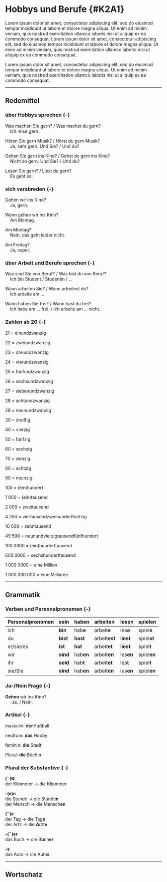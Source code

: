 Hobbys und Berufe {#K2A1}
=

Lorem ipsum dolor sit amet, consectetur adipiscing elit, sed do eiusmod tempor incididunt ut labore et dolore magna aliqua. Ut enim ad minim veniam, quis nostrud exercitation ullamco laboris nisi ut aliquip ex ea commodo consequat. Lorem ipsum dolor sit amet, consectetur adipiscing elit, sed do eiusmod tempor incididunt ut labore et dolore magna aliqua. Ut enim ad minim veniam, quis nostrud exercitation ullamco laboris nisi ut aliquip ex ea commodo consequat.

Lorem ipsum dolor sit amet, consectetur adipiscing elit, sed do eiusmod tempor incididunt ut labore et dolore magna aliqua. Ut enim ad minim veniam, quis nostrud exercitation ullamco laboris nisi ut aliquip ex ea commodo consequat.

---

Redemittel
--

### über Hobbys sprechen {-}

Was machen Sie gern? / Was machst du gern?<br>&nbsp;&nbsp;&nbsp;&nbsp;Ich reise gern.

Hören Sie gern Musik? / Hörst du gern Musik?<br>&nbsp;&nbsp;&nbsp;&nbsp;Ja, sehr gern. Und Sie? / Und du?

Gehen Sie gern ins Kino? / Gehst du gern ins Kino?<br>&nbsp;&nbsp;&nbsp;&nbsp;Nicht so gern. Und Sie? / Und du?

Lesen Sie gern? / Liest du gern?<br>&nbsp;&nbsp;&nbsp;&nbsp;Es geht so.


### sich verabreden {-}

Gehen wir ins Kino?<br>&nbsp;&nbsp;&nbsp;&nbsp;Ja, gern.

Wann gehen wir ins Kino?<br>&nbsp;&nbsp;&nbsp;&nbsp;Am Montag.

Am Montag?<br>&nbsp;&nbsp;&nbsp;&nbsp;Nein, das geht leider nicht.

Am Freitag?<br>&nbsp;&nbsp;&nbsp;&nbsp;Ja, super.

### über Arbeit und Berufe sprechen {-}

Was sind Sie von Beruf? / Was bist du von Beruf?<br>&nbsp;&nbsp;&nbsp;&nbsp;Ich bin Student / Studentin / ...

Wann arbeiten Sie? / Wann arbeitest du?<br>&nbsp;&nbsp;&nbsp;&nbsp;Ich arbeite am ...

Wann haben Sie frei? / Wann hast du frei?<br>&nbsp;&nbsp;&nbsp;&nbsp;Ich habe am ... frei. / Ich arbeite am ... nicht.

### Zahlen ab 20 {-}

21 = einundzwanzig

22 = zweiundzwanzig

23 = dreiundzwanzig

24 = vierundzwanzig

25 = fünfundzwanzig

26 = sechsundzwanzig

27 = siebenundzwanzig

28 = achtundzwanzig

29 = neunundzwanzig

30 = dreißig

40 = vierzig

50 = fünfzig

60 = sechzig

70 = siebzig

80 = achtzig

90 = neunzig

100 = (ein)hundert

1 000 = (ein)tausend

2 000 = zweitausend

4 250 = viertausendzweihundertfünfzig

10 000 = zehntausend

49 500 = neunundvierzigtausendfünfhundert

100 0000 = (ein)hunderttausend

600 0000 = sechshunderttausend

1 000 0000 = eine Million

1 000 000 000 = eine Milliarde

---

Grammatik
--

### Verben und Personalpronomen {-}




|Personalpronomen |sein                  |haben                  |arbeiten                                    |lesen                                   |spielen                  |
|:----------------|:---------------------|:----------------------|:-------------------------------------------|:---------------------------------------|:------------------------|
|ich              |<strong>bin</strong>  |hab<strong>e</strong>  |arbeit<strong>e</strong>                    |les<strong>e</strong>                   |spiel<strong>e</strong>  |
|du               |<strong>bist</strong> |<strong>hast</strong>  |arbeit<strong>e</strong><strong>st</strong> |l<strong>ie</strong><strong>st</strong> |spiel<strong>st</strong> |
|er/sie/es        |<strong>ist</strong>  |<strong>hat</strong>   |arbeit<strong>e</strong><strong>t</strong>  |l<strong>ie</strong><strong>st</strong> |spiel<strong>t</strong>  |
|wir              |<strong>sind</strong> |hab<strong>en</strong> |arbeit<strong>en</strong>                   |les<strong>en</strong>                  |spiel<strong>en</strong> |
|ihr              |<strong>seid</strong> |hab<strong>t</strong>  |arbeit<strong>e</strong><strong>t</strong>  |les<strong>t</strong>                   |spiel<strong>t</strong>  |
|sie/Sie          |<strong>sind</strong> |hab<strong>en</strong> |arbeit<strong>en</strong>                   |les<strong>en</strong>                  |spiel<strong>en</strong> |

### Ja-/Nein Frage {-}

**Gehen** wir ins Kino?<br>&nbsp;&nbsp;&nbsp;&nbsp;-Ja. / Nein.

### Artikel {-}

maskulin: **der** Fußball

neutrum: **das** Hobby

feminin: **die** Stadt

Plural: **die** Bücher

### Plural der Substantive {-}

**(¨)Ø**<br>
der Kilometer -> die Kilometer

**-(e)n**<br>
die Stunde -> die Stunde**n**<br>
der Mensch -> die Mensch**en**<br>

**(¨)e**<br>
der Tag -> die Tag**e**<br>
der Artz -> die **Ä**rzt**e**<br>

**-(¨)er**<br>
das Buch -> die B**ü**ch**er**<br>

**-s**<br>
das Auto -> die Auto**s**

---

Wortschatz
--


